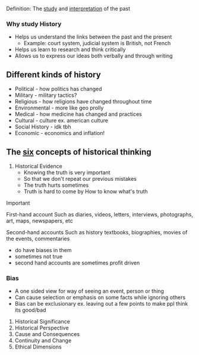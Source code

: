 Definition: The <u>study</u> and <u>interpretation</u> of the past

### Why study History
- Helps us understand the links between the past and the present
	- Example: court system, judicial system is British, not French
- Helps us learn to research and think critically
- Allows us to express our ideas both verbally and through writing

## Different kinds of history
- Political - how politics has changed
- Military - military tactics?
- Religious - how religions have changed throughout time
- Environmental - more like geo prolly
- Medical - how medicine has changed and practices
- Cultural - culture ex. american culture
- Social History - idk tbh
- Economic - economics and inflation!

## The <u>six</u> concepts of historical thinking
1. Historical Evidence
	-  Knowing the truth is very important
	-  So that we don't repeat our previous mistakes
	-  The truth hurts sometimes
	-  Truth is hard to come by
		How to know what's truth

> [!important]
> First-hand account
> Such as diaries, videos, letters, interviews, photographs, art, maps, newspapers, etc
>    
> Second-hand accounts
> Such as history textbooks, biographies, movies of the events, commentaries
> 
>  - do have biases in them
>  - sometimes not true
>  - second hand accounts are sometimes profit driven  

### Bias
-  A one sided view for way of seeing an event, person or thing
-  Can cause selection or emphasis on some facts while ignoring others
-  Bias can be exclusionary ex. leaving out a few points to make ppl think its good/bad

1. Historical Significance
2. Historical Perspective
3. Cause and Consequences
4. Continuity and Change
5. Ethical Dimensions
